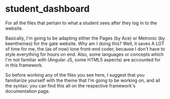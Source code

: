 # student_dashboard
For all the files that pertain to what a student sees after they log in to the website.

Basically, I'm going to be adapting either the Pages (by Ace) or Metronic (by keenthemes) for the gate website. Why am I doing this? Well, it saves A LOT of time for me, the (as of now) lone front-end coder, because I don't have to style everything for hours on end. Also, some languages or concepts which I'm not familiar with (Angular JS, some HTML5 aspects) are accounted for in this framework.

So before working any of the files you see here, I suggest that you familiarize yourself with the theme that I'm going to be working on, and all the syntax; you can find this all on the respective framework's documentation page.
